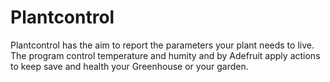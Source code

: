# Plantcontrol
Plantcontrol has the aim to report the parameters your plant needs to live. 
The program control temperature and humity and by Adefruit apply actions to keep save and health your Greenhouse or your garden.

